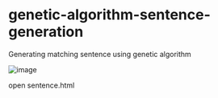 # genetic-algorithm-sentence-generation
Generating matching sentence using genetic algorithm

![image](https://github.com/user-attachments/assets/652d3c3f-7202-4798-bd4a-dfdb82126d8b)

open sentence.html
